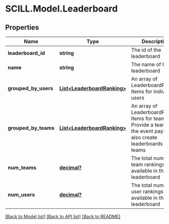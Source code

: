 # SCILL.Model.Leaderboard
## Properties

Name | Type | Description | Notes
------------ | ------------- | ------------- | -------------
**leaderboard_id** | **string** | The id of the leaderboard | [optional] 
**name** | **string** | The name of the leaderboard | [optional] 
**grouped_by_users** | [**List&lt;LeaderboardRanking&gt;**](LeaderboardRanking.md) | An array of LeaderboardRanking Items for individual users | [optional] 
**grouped_by_teams** | [**List&lt;LeaderboardRanking&gt;**](LeaderboardRanking.md) | An array of LeaderboardRanking Items for teams. Provide a team_id in the event payload to also create leaderboards for teams | [optional] 
**num_teams** | [**decimal?**](BigDecimal.md) | The total number of team rankings available in the leaderboard | [optional] 
**num_users** | [**decimal?**](BigDecimal.md) | The total number of user rankings available in the leaderboard | [optional] 

[[Back to Model list]](../README.md#documentation-for-models) [[Back to API list]](../README.md#documentation-for-api-endpoints) [[Back to README]](../README.md)

